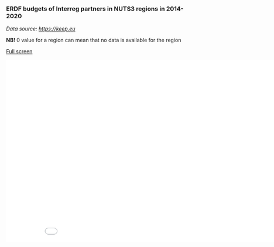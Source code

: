 ### ERDF budgets of Interreg partners in NUTS3 regions in 2014-2020 ###

*Data source: https://keep.eu*

**NB!** 0 value for a region can mean that no data is available for the region

[Full screen](https://ltalve.github.io/eu-maps/map.html)
<iframe src="map.html" height="500" width="900" scrolling="no" frameBorder="0"></iframe>
